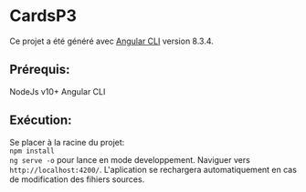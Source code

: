 # CardsP3

Ce projet a été généré avec [Angular CLI](https://github.com/angular/angular-cli) version 8.3.4.

## Prérequis:

NodeJs v10+
Angular CLI

## Exécution:
Se placer à la racine du projet:  
`npm install`  
`ng serve -o` pour lance en mode developpement.  Naviguer vers `http://localhost:4200/`. L'aplication se rechargera automatiquement en cas de modification des fihiers sources.


